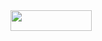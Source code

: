 <img src="/tex/63419bf2cd5a296a3b16c87c5d732dd1.svg?invert_in_darkmode&sanitize=true" align=middle width=130.27239555pt height=33.20539200000001pt/>
